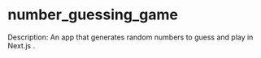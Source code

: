 # number_guessing_game
Description: An app that generates random numbers to guess and play in Next.js .
